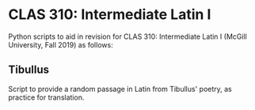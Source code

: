 # CLAS 310: Intermediate Latin I

Python scripts to aid in revision for CLAS 310: Intermediate Latin I (McGill University, Fall 2019) as follows:

## Tibullus

Script to provide a random passage in Latin from Tibullus' poetry, as practice for translation.
